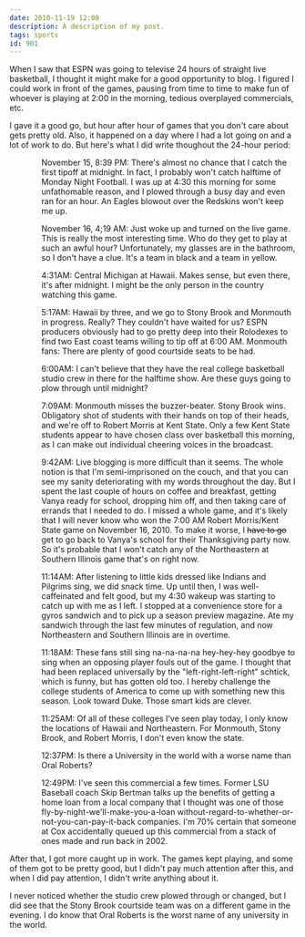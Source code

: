```yaml
---
date: 2010-11-19 12:00
description: A description of my post.
tags: sports
id: 901
---
```

When I saw that ESPN was going to televise 24 hours of straight live basketball, I thought it might make for a good opportunity to blog.  I figured I could work in front of the games, pausing from time to time to make fun of whoever is playing at 2:00 in the morning, tedious overplayed commercials, etc.

I gave it a good go, but hour after hour of games that you don't care about gets pretty old.  Also, it happened on a day where I had a lot going on and a lot of work to do.  But here's what I did write thoughout the 24-hour period:
<!--more-->
<div style="margin-left:4em">November 15, 8:39 PM:  There's almost no chance that I catch the first tipoff at midnight. In fact, I probably won't catch halftime of Monday Night Football. I was up at 4:30 this morning for some unfathomable reason, and I plowed through a busy day and even ran for an hour. An Eagles blowout over the Redskins won't keep me up. 

November 16, 4;19 AM:  Just woke up and turned on the live game. This is really the most interesting time. Who do they get to play at such an awful hour?  Unfortunately, my glasses are in the bathroom, so I don't have a clue. It's a team in black and a team in yellow.

4:31AM:  Central Michigan at Hawaii.  Makes sense, but even there, it's after midnight. I might be the only person in the country watching this game. 

5:17AM:  Hawaii by three, and we go to Stony Brook and Monmouth in progress. Really?  They couldn't have waited for us?  ESPN producers obviously had to go pretty deep into their Rolodexes to find two East coast teams willing to tip off at 6:00 AM. Monmouth fans:  There are plenty of good courtside seats to be had. 

6:00AM:  I can't believe that they have the real college basketball studio crew in there for the halftime show.  Are these guys going to plow through until midnight?

7:09AM:  Monmouth misses the buzzer-beater.  Stony Brook wins.  Obligatory shot of students with their hands on top of their heads, and we're off to Robert Morris at Kent State.  Only a few Kent State students appear to have chosen class over basketball this morning, as I can make out individual cheering voices in the broadcast.

9:42AM:  Live blogging is more difficult than it seems.  The whole notion is that I'm semi-imprisoned on the couch, and that you can see my sanity deteriorating with my words throughout the day.  But I spent the last couple of hours on coffee and breakfast, getting Vanya ready for school, dropping him off, and then taking care of errands that I needed to do.  I missed a whole game, and it's likely that I will never know who won the 7:00 AM Robert Morris/Kent State game on November 16, 2010.  To make it worse, I <del datetime="2010-11-16T13:11:18+00:00">have to go</del> get to go back to Vanya's school for their Thanksgiving party now.  So it's probable that I won't catch any of the Northeastern at Southern Illinois game that's on right now.

11:14AM:  After listening to little kids dressed like Indians and Pilgrims sing, we did snack time. Up until then, I was well-caffeinated and felt good, but my 4:30 wakeup was starting to catch up with me as I left. I stopped at a convenience store for a gyros sandwich and to pick up a season preview magazine. Ate my sandwich through the last few minutes of regulation, and now Northeastern and Southern Illinois are in overtime. 

11:18AM:  These fans still sing na-na-na-na hey-hey-hey goodbye to sing when an opposing player fouls out of the game.  I thought that had been replaced universally by the "left-right-left-right" schtick, which is funny, but has gotten old too.  I hereby challenge the college students of America to come up with something new this season.  Look toward Duke. Those smart kids are clever. 

11:25AM:  Of all of these colleges I've seen play today, I only know the locations of Hawaii and Northeastern.  For Monmouth, Stony Brook, and Robert Morris, I don't even know the state. 

12:37PM:  Is there a University in the world with a worse name than Oral Roberts?

12:49PM:  I've seen this commercial a few times.  Former LSU Baseball coach Skip Bertman talks up the benefits of getting a home loan from a local company that I thought was one of those fly-by-night-we'll-make-you-a-loan without-regard-to-whether-or-not-you-can-pay-it-back companies.  I'm 70% certain that someone at Cox accidentally queued up this commercial from a stack of ones made and run back in 2002.
</div>

After that, I got more caught up in work.  The games kept playing, and some of them got to be pretty good, but I didn't pay much attention after this, and when I did pay attention, I didn't write anything about it.

I never noticed whether the studio crew plowed through or changed, but I did see that the Stony Brook courtside team was on a different game in the evening.  I do know that Oral Roberts is the worst name of any university in the world.